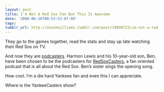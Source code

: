 ```yaml
---
layout: post
title: I'm Not A Red Sox Fan But This Is Awesome
date: '2008-06-26T00:53:52-07:00'
tags: 
tumblr_url: http://alexhwilliams.tumblr.com/post/39890723/im-not-a-red-sox-fan-but-this-is-awesome
---
```

<p>They go to the games together, read the stats and stay up late watching their Red Sox on TV.</p>
<p>And now they are <a href="http://www.hometownweekly.net/default.asp?sourceid=&amp;smenu=1&amp;twindow=Default&amp;mad=No&amp;sdetail=1766&amp;wpage=&amp;skeyword=&amp;sidate=&amp;ccat=&amp;ccatm=&amp;restate=&amp;restatus=&amp;reoption=&amp;retype=&amp;repmin=&amp;repmax=&amp;rebed=&amp;rebath=&amp;subname=&amp;pform=&amp;sc=1744&amp;hn=hometownweekly&amp;he=.net">podcasters</a>. Harmon Lewis and his 10-year-old son, Ben, have been chosen to be the podcasters for <a href="http://www.redsoxcasters.com">RedSoxCasters</a>, a fan oriented podcast that is all about the Red Sox. Ben&#8217;s sister sings the opening song.</p>
<p>How cool. I&#8217;m a die hard Yankees fan and even this I can appreciate.</p>
<p>Where is the YankeeCasters show?</p>

<p> </p>

<p> </p>
